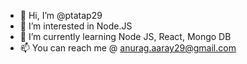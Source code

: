 - 👋 Hi, I’m @ptatap29
- 👀 I’m interested in Node.JS 
- 🌱 I’m currently learning Node JS, React, Mongo DB
- 📫 You can reach me @ anurag.aaray29@gmail.com


